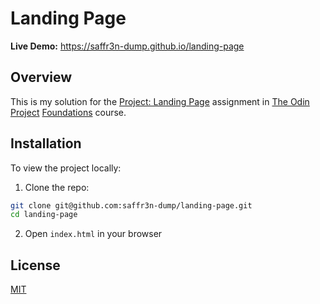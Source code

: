 # Landing Page

**Live Demo:** https://saffr3n-dump.github.io/landing-page

## Overview

This is my solution for the [Project: Landing Page](https://www.theodinproject.com/lessons/foundations-landing-page) assignment in [The Odin Project](https://www.theodinproject.com) [Foundations](https://www.theodinproject.com/paths/foundations/courses/foundations) course.

## Installation

To view the project locally:

1. Clone the repo:

```bash
git clone git@github.com:saffr3n-dump/landing-page.git
cd landing-page
```

2. Open `index.html` in your browser

## License

[MIT](https://opensource.org/license/MIT)
